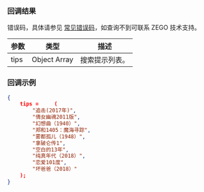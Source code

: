 ### 回调结果

错误码，具体请参见 [常见错误码](!Common_error_codes)，如查询不到可联系 ZEGO 技术支持。

| 参数 | 类型 | 描述 |
| --- | ---- | --- |
| tips | Object Array | 搜索提示列表。 |

### 回调示例
```json
{
    tips =     (
        "追击(2017年)",
        "倩女幽魂2011版",
        "幻想曲（1940）",
        "郑和1405：魔海寻踪",
        "雾都孤儿（1948）",
        "拿破仑传1",
        "空白的13年",
        "纯真年代（2018）",
        "恋爱101度",
        "坏爸爸（2018）"
    );
}
```
